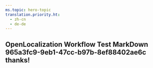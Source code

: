 ```yaml
---
ms.topic: hero-topic
translation.priority.ht: 
  - zh-cn
  - de-de
---
```

## OpenLocalization Workflow Test MarkDown 965a3fc9-9eb1-47cc-b97b-8ef88402ae6c thanks!
